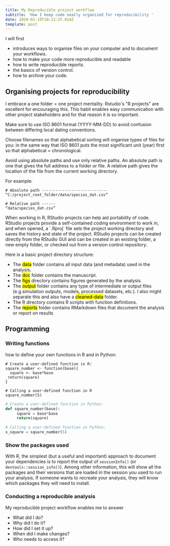 ```yaml
---
title: My Reproducible project workflow
subtitle: 'How I keep code neatly organized for reproducibility '
date: 2020-03-10T10:13:37.014Z
template: post
---
```

I will first 

* introduces ways to organise files on your computer and to document your workflows.
* how to make your code more reproducible and readable
* how to write reproducible reports.
* the basics of version control.
* how to archive your code. 

## Organising projects for reproducibility

I embrace a one folder = one project mentality. Rstudio's "R projects" are excellent for encouraging this. This habit enables easy communication with other project stakeholders and for that reason it is so important.

Make sure to use ISO 8601 format (YYYY-MM-DD) to avoid confusion between differing local dating conventions.

Choose filenames so that alphabetical sorting will organise types of files for you: in the same way that ISO 8601 puts the most significant unit (year) first so that alphabetical = chronological.

Avoid using absolute paths and use only relative paths. An absolute path is one that gives the full address to a folder or file. A relative path gives the location of the file from the current working directory. 

For example:

```
# Absolute path -----------------------------
“C:/project_root_folder/data/species_dat.csv”

# Relative path ------
“data/species_dat.csv”
```

When working in R, RStudio projects can help aid portability of code. RStudio projects provide a self-contained coding environment to work in, and when opened, a \`.Rproj\` file sets the project working directory and saves the history and state of the project. RStudio projects can be created directly from the RStudio GUI and can be created in an existing folder, a new empty folder, or checked out from a version control repository.

<!--StartFragment-->

Here is a basic project directory structure: 

* The <mark>data</mark> folder contains all input data (and metadata) used in the analysis.
* The <mark>doc</mark> folder contains the manuscript. 
* The <mark>figs</mark> directory contains figures generated by the analysis. 
* The <mark>output</mark> folder contains any type of intermediate or output files (e.g.simulation outputs, models, processed datasets, etc.). I also might separate this and also have a <mark>cleaned-data</mark> folder. 
* The R directory contains R scripts with function definitions.
* The <mark>reports</mark> folder contains RMarkdown files that document the analysis or report on results

<!--EndFragment-->

## Programming

### Writing functions

how to define your own functions in R and in Python:

```
# Create a user-defined function in R:
square_number <- function(base){         
  square <- base*base         
 return(square)
}

# Calling a user-defined function in R
square_number(5)
```

```python
# Create a user-defined function in Python:
def square_number(base):      
     square = base*base      
     return(square)

# Calling a user-defined function in Python:
x_square = square_number(5)
```

### Show the packages used

With R, the simplest (but a useful and important) approach to document your dependencies is to report the output of `sessionInfo()` (or `devtools::session_info()`). Among other information, this will show all the packages and their versions that are loaded in the session you used to run your analysis. If someone wants to recreate your analysis, they will know which packages they will need to install.

### Conducting a reproducible analysis

My reproducible project workflow enables me to answer  

* What did I do?
* Why did I do it?
* How did I set it up?
* When did I make changes?
* Who needs to access it?
